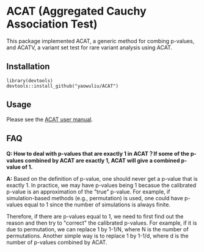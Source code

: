 # ACAT (Aggregated Cauchy Association Test)
This package implemented ACAT, a generic method for combing p-values, and ACATV, a variant set test for rare variant analysis using ACAT.
## Installation
```
library(devtools)
devtools::install_github("yaowuliu/ACAT")
```
## Usage
Please see the [ACAT user manual](https://github.com/yaowuliu/ACAT/blob/master/doc/ACAT_manual.pdf).

## FAQ
**Q: How to deal with p-values that are exactly 1 in ACAT？If some of the p-values combined by ACAT are exactly 1, ACAT will give a combined p-value of 1.**

**A:** Based on the definition of p-value, one should never get a p-value that is exactly 1. In practice, we may have p-values being 1 becasue the calibrated p-value is an approximation of the "true" p-value. For example, if simulation-based methods (e.g., permutation) is used, one could have p-values equal to 1 since the number of simulations is always finite. 

Therefore, if there are p-values equal to 1, we need to first find out the reason and then try to "correct" the calibrated p-values. For example, if it is due to permutation, we can replace 1 by 1-1/N, where N is the number of permutations. Another simple way is to replace 1 by 1-1/d, where d is the number of p-values combined by ACAT.   
